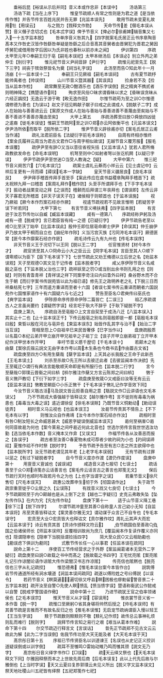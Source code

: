 <!-- { "loadSidebar": true } -->
　　垂裕后昆【裕误从示后并同】音义本或作忠非【本误中】
　　汤诰第三
　　汤诰下疏【当在上序下】
　　惟皇节疏顺人有常之性则是为君之道【是当依传作惟】并告节传言百姓兆民并告无罪【兆监本误先】
　　敢用节疏未变夏礼故用牡【用误云】
　　与之戮力【戮释文作勠】
　　天命节传差【僣毛本误从赞】音义僭子念切忒也【毛本忒字误】俾予节音义【俾必尔徐甫婢辑音集又七入一十五字监本脱】
　　咎单序音义咎其九【四字脱案毛氏居正云书序臯陶音髙本又作咎史汉皆作咎繇咎单疑是咎繇之后合音髙其音舅者由晋舅犯为晋君之舅因呼舅犯或借用咎字后因以为氏非姓也春秋以前亦未之闻】
　　伊训第四
　　序疏太甲至元年○奉嗣王归于亳【嗣毛本误祀】太甲本继汤后【本误必】别立外丙之弟仲壬【别衍字】
　　惟元祀节音义尹祠音辞【尹衍字】
　　疏惟元祀至先王【脱下三字】祠丧于殡敛祭皆名为奠【祠当礼字误】
　　此汤至而告○知此年十一月汤崩【十一监本误十二】
　　奉嗣王只见厥祖【嗣毛本误祠】
　　古有夏节疏杼能帅禹者也【帅误师】
　　山川节音义暨其器【其误具】
　　捡身若不及【捡当从监本作检】
　　疏常舞至无政○酣酒乐也【酒乐字误倒】民之精爽不擕贰者则明神降之【擕楚语作同】
　　殉求至风俗○昧求谓昏昧以求之【昏昧误贪昧从六经正譌挍】无逸云于游于畋【畋无逸作田】
　　尔惟节疏苟为至之训○尔惟德谓修德为善也【为误以】赵文子冠见韩献子献子曰戒之此谓成人【脱献子二字】成人在始始与善善进云云【案原文作成人在始与善始与善善进善不善蔑由至矣始与不善不善进不善善亦蔑由至矣】
　　大甲上第五
　　序疏汤葬至曰放○舜放四凶徙之逺裔【徙毛本误徒】惟嗣王节疏阿至之训○郑亦云阿依衡平也【元监本误文】伊尹汤所依而取平【脱所依二字】
　　惟尹节音义辟徐甫亦切【案毛氏居正云甫当作浦】
　　疏礼法君前臣名【法疑衍字前毛本误称】
　　自周有终相亦惟终【案金氏履祥云周当为君古文君作□与周字相似故误】无越节音义覆芳服【服毛本误覆】
　　疏伊尹至有辞○又当以意往省视矢括【又监本误人】犹若人君所脩政教欲发命也【命毛本误明】
　　机弩至则中○如射者弩以张讫机闗【以疑已字误】
　　伊尹节疏伊尹至世迷○当受人教诲之【疑】
　　大甲中第六
　　惟三祀节音义阕苦穴【穴毛本误宂】
　　疏案士虞礼云朞而小祥云云【见士虞记中】云祥后复更有一月而禫【禫误毛本一字缺】
　　皇天节音义疆居良【良毛本误艮】
　　伊尹拜手稽首传拜手首至手【案此传应在虞书益稷臯陶拜手稽首下】疏太祝辨九拜一曰稽首【案周礼拜作稽作防】头至手所谓拜手也【下手字毛本误子】振动者战栗变动之拜【之误而】稽颡而后拜谓三年丧拜也【谓误即】左传云非天子寡君无所稽首【非天子误天子在】诸侯相于则顿首也【于监本误施】
　　视乃厥祖【厥今本作烈案石经亦作厥】
　　视逺节疏视若不见故言惟明【若疑苦字误下听若同】
　　大甲下第七
　　有言节音义咈扶弗【四字监本脱】
　　有言逊于汝志节传勿以自臧【臧监本误藏】
　　咸有一德第八
　　序疏经称尹躬及汤咸有一德【脱咸字】言已君臣皆有纯一之德【已疑衍字】
　　伊尹节疏告老至以戒○比至沃丁始卒【比监本误此】殷仲壬即位居亳命卿士伊尹【命误其】仲壬崩伊尹乃放太甲于桐而自立也【崩纪年作陟】义当污宫灭族【污同洿毛本误汗】厥德匪常【匪今本作靡案石经亦作匪】
　　疏毛诗传云九有九州也【传毛本误序】
　　非天节音义王于况切下以王同【脱以王二字】
　　任官惟贤材【材今本作才】
　　疏官贤至其人○冏命云小大之臣云云【冏字毛本误】言臣至其人○顺下谓卑顺以为臣下【臣下毛本误下下】七世节疏此又劝王脩德以立后世之名【劝监本误观】天子至观德○其文见于记传者【监本脱者字】
　　咸乂序伊陟节音义名咸殷之巫也【下监本脱乂治也三字】疏祥妖至之罚○或当别出余书则孔用之也【则疑】时则有青眚青祥【青祥误之祥下同案李竒注曰内曰眚外曰祥】桑谷野木而不合生于朝【而衍字案书传説苑皆以此为祖已语】修先王之政明养老之礼【下脱三日而祥桑枯死七字】三年而逺方重译而至者十六国【者误七案书传云重译而朝者六国説苑作七国惟家语作十有六国疑六与七近之】
　　赞告至臣名○君奭传曰巫氏也【奭字监本误】
　　伊陟原命序传原命伊陟二篇皆亡【二误三】
　　祖乙序疏谓古人之言虽尚要约【谓疑然字误】经言圯于耿大不辞乎【于耿下疑脱不字】
　　盘庚上第九
　　序疏自汤至亳殷○上文言自契至于成汤八迁【八监本误入】其实止十二也【止十监本误正千】下传云殷亳之别名则亳殷即是一都【亳殷毛本误曰殷】束晳以殷在河北与亳异也【束监本误东】始皆作乱其字与治不【始治二字当互误】
　　胥相至怨上○自祖辛巳来民皆奢侈【巳字当作以】
　　盘庚疏殷质以名篇○本纪云弟开甲立崩开甲兄祖辛之子祖丁立【误子开甲立崩弟祖丁立开甲本纪作沃甲世本作开甲】
　　率吁节音义慼千歴切【千毛本误十】
　　若颠木之有由蘖【案徐氏锴云説文无由字本作甹以周木生条也今商书去作由葢古文省】
　　疏盘庚至四方○有用生蘖哉【蘖字监本误】上天其必长我殷之王命于此新邑【王毛本误土】
　　刘杀至杀故○先王所以去彼迁此者【去彼监闽本作决欲】先王至辄迁○谓行有典法言能敬顺天命即是有所服行也【监本脱二行字】
　　言今至蘖哉○郭璞云晋衞之间曰枿【枿尔雅注作蘖又方言云陈郑之间曰枿】
　　斆于音义斆戸教切【下衍下如字三字】
　　疏盘庚至攸箴○又戒臣曰汝等无有云云【臣监本误且】斆教至朝臣○小乐正斆干【干毛本误于斆礼记作学音效下同】
　　今汝节音义聒古活马及説文皆云拒善自用之意【聒説文作□云讲语也文毛本误父】
　　乃不节疏戎大昏强越于皆释诂文【越尔雅作粤】言不徙则有毒毒为祸患也【毒毒当大毒之误】逺近谓徐促【徐毛本误賖】乃既节音义恫勅动【勅动误徒弄】
　　相时音义马云视也【也监本误王】
　　汝曷节传责其不情告上【不下毛本有以字】
　　则惟汝众自作弗靖【汝今本作尔案石经亦作汝】
　　疏相时至有咎○制汝短长之命威恩甚大【威恩字疑误倒威监本误灭】
　　曷何至祸害○曷何同音故曷为何也【案今莱易之间呼曷近何此北音也】世选尔劳传言我世世选汝功勤【选当依毛本作数】音义掩本又作弇【又误文】
　　作福节传各从汝善恶而报之【各误乎】
　　疏古者至汝善○春夏物未成可荐者少故礿祠为小也【礿祠误禘祫】夏惟作祫不作时祭【脱时字】
　　予告节疏予告至有志○志之所主欲得中也【监本脱所字】汝无节疏老谓见其年老【上老字毛本误弱】
　　无有节疏有过罪以惩之【有过下疑脱者字】
　　自今节音义度亦作渡【渡仍作度误】
　　盘庚中第十
　　用亶音义亶诚也【诚误诫】
　　咸造音义造七报切【七误士】
　　疏话善至于众○郑诗笺亦云话善言也【案毛传云话言古之善言也郑笺无文】
　　保后节疏行天时也顺时布政若月令之为也【上也字当谓字之误】
　　若乗节音义徐尺售切【尺毛本误天】
　　疏惠公改葬申生彻于外【彻国语作达】
　　失于政节疏崇重至徙乎○尘居之久【尘误陈】
　　有戕音义戕又七良切【七误士】
　　今予节疏颠陨至于内○颠越也是从上倒下之言【越也二字疑衍】史克云弗敢失坠【坠左传作队】在内为宄【宄左传作轨】
　　盘庚下第十一
　　适于山节音义降工巷徐下江【脱下四字】
　　尔谓节疏冲童至其善○自称童人言己幼小无知【自监本误将】吊至灵善皆释诂文【案灵善尔雅无文】谓动谋于众言己不自专也【专毛本误守】
　　宏贲至大业○宏贲皆大也释诂文【贲尔雅作坟】周礼云其声大而宏【云监本误于】诗云有贲其首【贲诗作颁释文符云】
　　伯节疏国伯至善政○伯国之伯诸侯师长【师监本误帅】反覆相训故尚为庶几【覆监闽本作复读作覆义亦同也】隠谓隠审也【隠审下当脱括谓捡括四字】
　　简大至众民○又云相助勴也【勴误虑下俱训为勴同】
　　式敷节传长任一心以事君【任监本误在疏同】
　　説命上第十二
　　序使百工节传经营求之于外野【案监闽葛诸本无营外二字疑衍】疏盘庚至曰説○故载之书中而髙之【脱故载之书四字】王宅忧亮隂【案亮隂礼记引作谅闇论语作谅隂大传作梁闇汉书志作凉隂】
　　传亮信也隂黙也【脱亮信也三字从礼记疏挍】
　　惟恐德弗【惟毛本误台案今本皆作台】
　　説筑傅岩节传通道所经有涧水壊道【涧监本误间疏同】疏遂以傅险姓之号曰傅説【以误令】
　　若药节音义【瞑莫遍遍切徐又呼县瞑困极也瘳勅留警音景二十五字监本脱】疏开汝至自警○先使人瞑愤乱【愤当愦字误】楚语称衞武公作懿戒以自警【脱戒字警国语作儆】
　　説命中第十三
　　乃进节疏犹王官之伯率领诸侯也【之毛本误宗】
　　惟天节音义从才容【容误用】
　　惟衣裳节音义省一本作眚【脱一字】
　　疏惟口至厥躬○省其身堪将帅然后授之【帅毛本误师】有其善节疏是言推而不有故名反归之也【推毛本误惟】无启宠节疏纳谓臣入慢以轻王【王当生字误】
　　黩于节疏数则黩黩则不敬【黩礼记作烦】故传总云事神礼烦则乱而难行【脱则字】
　　説拜节传言知之易行之艰【艰当从葛本作难】
　　説命下第十四
　　尔交节疏迈行释言文【言误诂】
　　昔先正节疏郑不见古文云云故此为解【此为二字当误倒】佑我节传功至大天无能及者【大天毛本误于天】
　　髙宗彤日第十五
　　序祖已节传贤臣名以训道谏王【名误也从史记正义挍训道疑误倒或以训字倒】
　　疏耳不至雊鸣○雷始动雉乃鸣而雊其颈【説文无乃字】
　　髙宗彤日音义绎字书作□【□误】
　　疏天云绎又祭也【天毛本误释文下同】尔雅因释祭而本之上世故先周后商【后毛本误复】此以上代先后故与尔雅倒也【上当时字误】天又云夏曰复胙郭璞云未见义所出【脱义字又监本误文】祭天地社稷山川五祀皆有绎祭【五祀郑笺作七祀】
